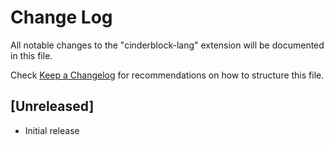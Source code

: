 # Change Log

All notable changes to the "cinderblock-lang" extension will be documented in this file.

Check [Keep a Changelog](http://keepachangelog.com/) for recommendations on how to structure this file.

## [Unreleased]

- Initial release